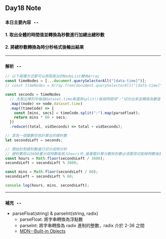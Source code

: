 ## **Day18 Note**

### `本日主要內容 --`

#### 1. 取出全體的時間值並轉換為秒數進行加總出總秒數

#### 2. 將總秒數轉換為時分秒格式後輸出結果

---

### `解析 --`

```js
// 以下兩種方式都可以將取取出的NodeList轉為Array
const timeNodes = [...document.querySelectorAll("[data-time]")];
// const timeNodes = Array.from(document.querySelectorAll("[data-time]"));

const seconds = timeNodes
  // 先取出陣列中每個dataset.time再運用split()每個時間用":"切分出來並轉換為數值, 因為要計算總秒數,所以將分數*60+秒數,最後再運用reduce將所有的秒數進行累加
  .map((node) => node.dataset.time)
  .map((timeCode) => {
    const [mins, secs] = timeCode.split(":").map(parseFloat);
    return mins * 60 + secs;
  })
  .reduce((total, vidSeconds) => total + vidSeconds);

// 宣告一個變數存放計算出的總秒數
let secondsLeft = seconds;

// 開始針對總秒數進行切分成時分秒
// 總秒數除以3600畫分成時數後放入hours中,接著要計算分數和秒數必須要用切割掉時數後剩下的時間去來做後續的運算,故在此使用餘數,取出總秒數/3600以後的剩下的時間做運算, 分數與時數計算方式相同, 而最後除完分數所得的餘數即是秒數, 如此便可取得時分秒數並進行輸出
const hours = Math.floor(secondsLeft / 3600);
secondsLeft = secondsLeft % 3600;

const mins = Math.floor(secondsLeft / 60);
secondsLeft = secondsLeft % 60;

console.log(hours, mins, secondsLeft);
```

---

### **`補充 --`**

- parseFloat(string) & parseInt(string, radix)
  - parseFloat: 將字串轉換為浮點數
  - parseInt: 將字串轉換為 radix 進制的整數，radix 介於 2-36 之間
  - [MDN--Built-in Objects](https://developer.mozilla.org/en-US/docs/Web/JavaScript/Reference/Global_Objects)
